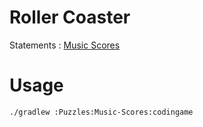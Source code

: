 # Roller Coaster

Statements : [Music Scores](https://www.codingame.com/training/expert/music-scores)

# Usage 

```bash
./gradlew :Puzzles:Music-Scores:codingame
```